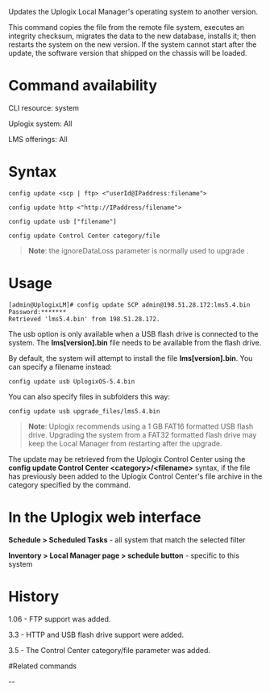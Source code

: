 <!-- 5.4 -->

Updates the Uplogix Local Manager's operating system to another version.

This command copies the file from the remote file system, executes an integrity checksum, migrates the data to the new database, installs it; then restarts the system on the new version.  If the system cannot start after the update, the software version that shipped on the chassis will be loaded.

# Command availability 

CLI resource: system

Uplogix system: All

LMS offerings: All

# Syntax 

```
config update <scp | ftp> <"userId@IPaddress:filename">
```

```
config update http <"http://IPaddress/filename">
```

```
config update usb ["filename"]
```

```
config update Control Center category/file 
```

> **Note**: the ignoreDataLoss parameter is normally used to upgrade .

# Usage 

```
[admin@UplogixLM]# config update SCP admin@198.51.28.172:lms5.4.bin
Password:*******
Retrieved 'lms5.4.bin' from 198.51.28.172.
```

The usb option is only available when a USB flash drive is connected to the system. The **lms[version].bin** file needs to be available from the flash drive.

By default, the system will attempt to install the file **lms[version].bin**. You can specify a filename instead: 

```
config update usb UplogixOS-5.4.bin
```

You can also specify files in subfolders this way: 

```
config update usb upgrade_files/lms5.4.bin
```

> **Note**: Uplogix recommends using a 1 GB FAT16 formatted USB flash drive. Upgrading the system from a FAT32 formatted flash drive may keep the Local Manager from restarting after the upgrade.

The update may be retrieved from the Uplogix Control Center using the **config update Control Center &lt;category&gt;/&lt;filename&gt;** syntax, if the file has previously been added to the Uplogix Control Center's file archive in the category specified by the command.

# In the Uplogix web interface

**Schedule > Scheduled Tasks** - all system that match the selected filter

**Inventory > Local Manager page > schedule button** - specific to this system

# History 

1.06 - FTP support was added.

3.3 - HTTP and USB flash drive support were added.

3.5 - The Control Center category/file parameter was added.

#Related commands 

--
